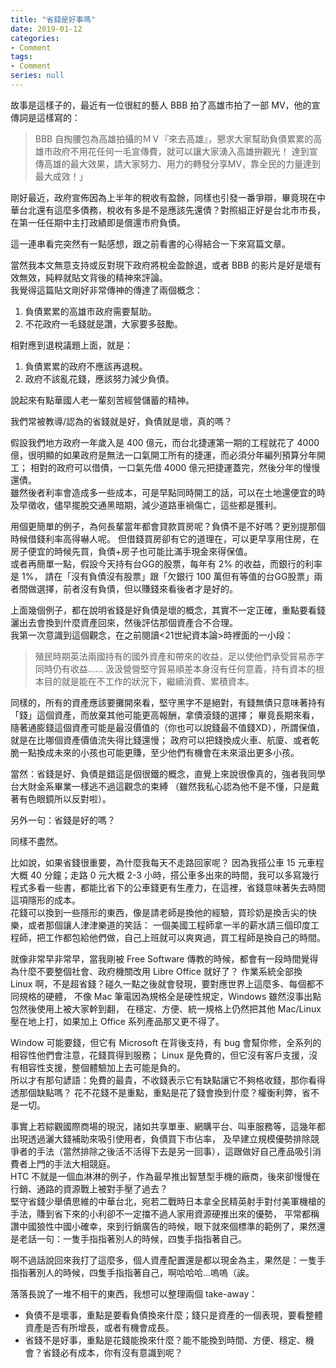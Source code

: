 ```yaml
---
title: "省錢是好事嗎"
date: 2019-01-12
categories:
- Comment
tags:
- Comment
series: null
---
```


故事是這樣子的，最近有一位很紅的藝人 BBB 拍了高雄市拍了一部 MV，他的宣傳詞是這樣寫的：

> BBB 自掏腰包為高雄拍攝的ＭＶ『來去高雄』，懇求大家幫助負債累累的高雄市政府不用花任何一毛宣傳費，就可以讓大家湧入高雄拚觀光！
> 達到宣傳高雄的最大效果，請大家努力、用力的轉發分享MV，靠全民的力量達到最大成效！」  

剛好最近，政府宣佈因為上半年的稅收有盈餘，同樣也引發一番爭辯，畢竟現在中華台北還有這麼多債務，稅收有多是不是應該先還債？對照組正好是台北市市長，在第一任任期中主打政績即是償還市府負債。  

這一連串看完突然有一點感想，跟之前看書的心得結合一下來寫篇文章。  
<!--more-->

當然我本文無意支持或反對現下政府將稅金盈餘退，或者 BBB 的影片是好是壞有效無效，純粹就貼文背後的精神來評論。  
我覺得這篇貼文剛好非常傳神的傳達了兩個概念：  

1. 負債累累的高雄市政府需要幫助。  
2. 不花政府一毛錢就是讚，大家要多鼓勵。  

相對應到退稅議題上面，就是：  

1. 負債累累的政府不應該再退稅。  
2. 政府不該亂花錢，應該努力減少負債。  

說起來有點華國人老一輩刻苦經營儲蓄的精神。  

我們常被教導/認為的省錢就是好，負債就是壞，真的嗎？  

假設我們地方政府一年歲入是 400 億元，而台北捷運第一期的工程就花了 4000 億，很明顯的如果政府是無法一口氣開工所有的捷運，而必須分年編列預算分年開工；
相對的政府可以借債，一口氣先借 4000 億元把捷運蓋完，然後分年的慢慢還債。  
雖然後者利率會造成多一些成本，可是早點同時開工的話，可以在土地還便宜的時及早徵收，儘早擺脫交通黑暗期，減少道路車禍傷亡，這些都是獲利。  

用個更簡單的例子，為何長輩當年都會貸款買房呢？負債不是不好嗎？更別提那個時候借錢利率高得嚇人呢。
但借錢買房卻有它的道理在，可以更早享用住房，在房子便宜的時候先買，負債+房子也可能比滿手現金來得保值。  
或者再簡單一點，假設今天持有台GG的股票，每年有 2% 的收益，而銀行的利率是 1%，
請在「沒有負債沒有股票」跟「欠銀行 100 萬但有等值的台GG股票」兩者間做選擇，前者沒有負債，但以賺錢來看後者才是好的。  

上面幾個例子，都在說明省錢是好負債是壞的概念，其實不一定正確，重點要看錢灑出去會換到什麼資產回來，然後評估那個資產合不合理。  
我第一次意識到這個觀念，在之前閱讀<21世紀資本論>時裡面的一小段：

> 殖民時期英法兩國持有的國外資產和帶來的收益，足以使他們承受貿易赤字同時仍有收益……
> 汲汲營營堅守貿易順差本身沒有任何意義，持有資本的根本目的就是能在不工作的狀況下，繼續消費、累積資本。  

同樣的，所有的資產應該要攤開來看，堅守黑字不是絕對，有錢無債只意味著持有「錢」這個資產，而放棄其他可能更高報酬，拿債滾錢的選擇；
畢竟長期來看，隨著通膨錢這個資產可能是最沒價值的（你也可以說錢最不值錢XD），所謂保值，就是在比哪個資產價值流失得比錢還慢；
政府可以把錢換成火車、航廈、或者乾脆一點換成未來的小孩也可能更賺，至少他們有機會在未來滾出更多小孩。  

當然：省錢是好、負債是錯這是個很鐵的概念，直覺上來說很像真的，強者我同學台大財金系畢業一樣逃不過這觀念的束縛
（雖然我私心認為他不是不懂，只是戴著有色眼鏡所以反對啦）。  

另外一句：省錢是好的嗎？  

同樣不盡然。  

比如說，如果省錢很重要，為什麼我每天不走路回家呢？
因為我搭公車 15 元車程大概 40 分鐘；走路 0 元大概 2-3 小時，搭公車多出來的時間，我可以多寫幾行程式多看一些書，都能比省下的公車錢更有生產力，在這裡，省錢意味著失去時間這項隱形的成本。  
花錢可以換到一些隱形的東西，像是請老師是換他的經驗，買珍奶是換舌尖的快樂，或者那個讓人津津樂道的笑話：
一個美國工程師拿一半的薪水請三個印度工程師，把工作都包給他們做，自己上班就可以爽爽過，買工程師是換自己的時間。  

就像非常早非常早，當我剛被 Free Software 傳教的時候，都會有一段時間覺得為什麼不要整個社會、政府機關改用 Libre Office 就好了？
作業系統全部換 Linux 啊，不是超省錢？碰久一點之後就會發現，要對應世界上這麼多、每個都不同規格的硬體，
不像 Mac 筆電因為規格全是硬性規定，Windows 雖然沒事出點包然後使用上被大家幹到翻，
在穩定、方便、統一規格上仍然把其他 Mac/Linux 壓在地上打，如果加上 Office 系列產品那又更不得了。  

Window 可能要錢，但它有 Microsoft 在背後支持，有 bug 會幫你修，全系列的相容性他們會注意，花錢買得到服務；
Linux 是免費的，但它沒有客戶支援，沒有相容性支援，整個體驗加上去可能是負的。  
所以才有那句諺語：免費的最貴，不收錢表示它有缺點讓它不夠格收錢，那你看得透那個缺點嗎？
花不花錢不是重點，重點是花了錢會換到什麼？權衡利弊，省不是一切。  

事實上若綜觀國際商場的現況，諸如共享單車、網購平台、叫車服務等，這幾年都出現透過灑大錢補助來吸引使用者，負債買下市佔率，
及早建立規模優勢排除競爭者的手法（當然排除之後活不活得下去是另一回事），這跟做好自己產品吸引消費者上門的手法大相競庭。  
HTC 不就是一個血淋淋的例子，作為最早推出智慧型手機的廠商，後來卻慢慢在行銷、通路的資源戰上被對手壓了過去？  
堅守省錢少舉債思維的中華台北，宛若二戰時日本拿全民精英射手對付美軍機槍的手法，賺到省下來的小利卻不一定擋不過人家用資源硬推出來的優勢，
平常都稱讚中國狼性中國小確幸，來到行銷廣告的時候，眼下就來個標準的範例了，果然還是老話一句：一隻手指指著別人的時候，四隻手指指著自己。  

啊不過話說回來我打了這麼多，個人資產配置還是都以現金為主，果然是：一隻手指指著別人的時候，四隻手指指著自己，啊哈哈哈…嗚嗚（誒。  

落落長說了一堆不相干的東西，我想可以整理兩個 take-away：  

* 負債不是壞事，重點是要看負債換來什麼；錢只是資產的一個表現，要看整體資產是否有所增長，或者有機會成長。
* 省錢不是好事，重點是花錢能換來什麼？能不能換到時間、方便、穩定、機會？省錢必有成本，你有沒有意識到呢？